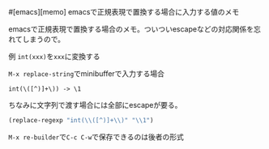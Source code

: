 #[emacs][memo] emacsで正規表現で置換する場合に入力する値のメモ

emacsで正規表現で置換する場合のメモ。ついついescapeなどの対応関係を忘れてしまうので。

例 `int(xxx)`を`xxx`に変換する

`M-x replace-string`でminibufferで入力する場合

```
int(\([^)]+\)) -> \1
```

ちなみに文字列で渡す場合には全部にescapeが要る。

```lisp
(replace-regexp "int(\\([^)]+\\)" "\\1")
```

`M-x re-builder`で`C-c C-w`で保存できるのは後者の形式

